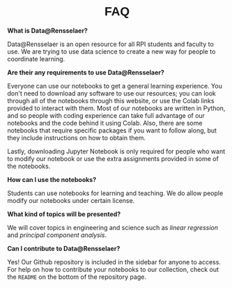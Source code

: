 <h1 style="font-family: Verdana, Geneva, sans-serif; text-align:center;">FAQ</h1>

**What is Data@Rensselaer?**
 
Data@Rensselaer is an open resource for all RPI students and faculty to use. We are trying to use data science to create a new way for people to coordinate learning. 

**Are their any requirements to use Data@Rensselaer?**

Everyone can use our notebooks to get a general learning experience. You don't need to download any software to use our resources; you can look through all of the notebooks through this website, or use the Colab links provided to interact with them. Most of our notebooks are written in Python, and so people with coding experience can take full advantage of our notebooks and the code behind it using Colab. Also, there are some notebooks that require specific packages if you want to follow along, but they include instructions on how to obtain them.

Lastly, downloading Jupyter Notebook is only required for people who want to modify our notebook or use the extra assignments provided in some of the notebooks.

**How can I use the notebooks?**

Students can use notebooks for learning and teaching. We do allow people modify our notebooks under certain license.

**What kind of topics will be presented?**

We will cover topics in engineering and science such as *linear regression* and *principal component analysis*.

**Can I contribute to Data@Rensselaer?**

Yes! Our Github repository is included in the sidebar for anyone to access. For help on how to contribute your notebooks to our collection, check out the `README` on the bottom of the repository page.